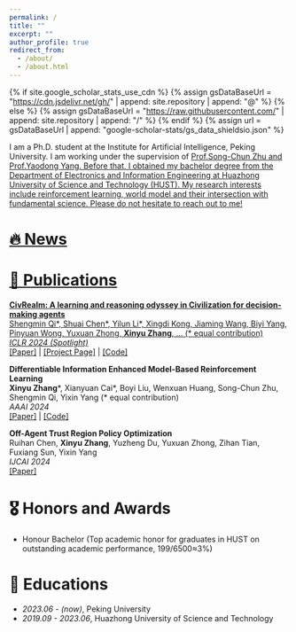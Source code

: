 ```yaml
---
permalink: /
title: ""
excerpt: ""
author_profile: true
redirect_from: 
  - /about/
  - /about.html
---
```


{% if site.google_scholar_stats_use_cdn %}
{% assign gsDataBaseUrl = "https://cdn.jsdelivr.net/gh/" | append: site.repository | append: "@" %}
{% else %}
{% assign gsDataBaseUrl = "https://raw.githubusercontent.com/" | append: site.repository | append: "/" %}
{% endif %}
{% assign url = gsDataBaseUrl | append: "google-scholar-stats/gs_data_shieldsio.json" %}

<span class='anchor' id='about-me'></span>

I am a Ph.D. student at the Institute for Artificial Intelligence, Peking University. I am working under the supervision of  <a href='https://zhusongchun.net/'> Prof.Song-Chun Zhu and  <a href='https://www.yangyaodong.com/'>Prof.Yaodong Yang. Before that, I obtained my bachelor degree from the Department of Electronics and Information Engineering at Huazhong University of Science and Technology (HUST). My research interests include reinforcement learning, world model and their intersection with fundamental science. Please do not hesitate to reach out to me!

# 🔥 News

# 📝 Publications 
<p>
<strong>CivRealm: A learning and reasoning odyssey in Civilization for decision-making agents</strong><br>
Shengmin Qi*, Shuai Chen*, Yilun Li*, Xingdi Kong, Jiaming Wang, Biyi Yang, Pinyuan Wong, Yuxuan Zhong, <strong>Xinyu Zhang</strong>, ... (* equal contribution)<br>
<em>ICLR 2024 (Spotlight)</em><br>
<a href="https://openreview.net/pdf?id=3aB04dCAb1">[Paper]</a> | <a href="https://sites.google.com/view/civrealm">[Project Page]</a> | <a href="https://github.com/CivRealm/CivRealm">[Code]</a>
</p>

<p>
<strong>Differentiable Information Enhanced Model-Based Reinforcement Learning</strong><br>
<strong>Xinyu Zhang</strong>*, Xianyuan Cai*, Boyi Liu, Wenxuan Huang, Song-Chun Zhu, Shengmin Qi, Yixin Yang (* equal contribution)<br>
<em>AAAI 2024</em><br>
<a href="https://arxiv.org/abs/2312.10306">[Paper]</a> | <a href="https://github.com/pku-rl/DIEM">[Code]</a>
</p>

<p>
<strong>Off-Agent Trust Region Policy Optimization</strong><br>
Ruihan Chen, <strong>Xinyu Zhang</strong>, Yuzheng Du, Yuxuan Zhong, Zihan Tian, Fuxiang Sun, Yixin Yang<br>
<em>IJCAI 2024</em><br>
<a href="https://arxiv.org/abs/2405.02102">[Paper]</a>
</p>

# 🎖 Honors and Awards
- Honour Bachelor (Top academic honor for graduates in HUST on outstanding academic performance, 199/6500≈3%)

# 📖 Educations
- *2023.06 - (now)*, Peking University
- *2019.09 - 2023.06*, Huazhong University of Science and Technology
